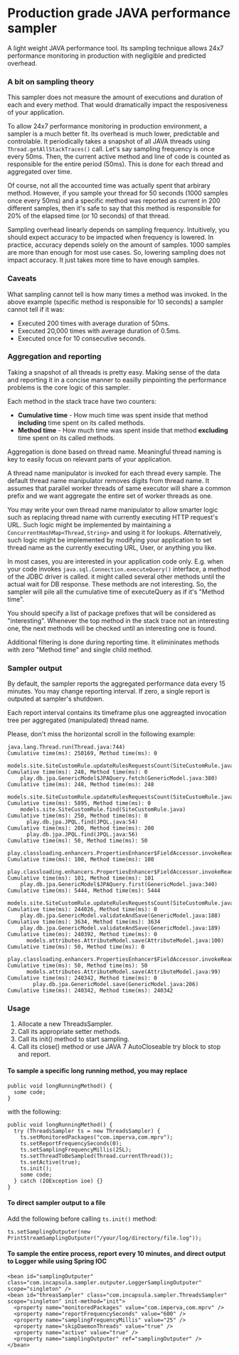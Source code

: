 # Production grade JAVA performance sampler
A light weight JAVA performance tool. Its sampling technique allows 24x7 performance monitoring in production with negligible and predicted overhead.

### A bit on sampling theory
This sampler does not measure the amount of executions and duration of each and every method. That would dramatically impact the resposiveness of your application. 

To allow 24x7 performance monitoring in production environment, a sampler is a much better fit. Its overhead is much lower, predictable and controlable.
It periodically takes a snapshot of all JAVA threads using `Thread.getAllStackTraces()` call. Let's say sampling frequency is once every 50ms. Then, the current active method and line of code is counted as responsible for the entire period (50ms). This is done for each thread and aggregated over time.

Of course, not all the accounted time was actually spent that arbirary method. However, if you sample your thread for 50 seconds (1000 samples once every 50ms) and a specific method was reported as current in 200 different samples, then it's safe to say that this method is responsible for 20% of the elapsed time (or 10 seconds) of that thread.

Sampling overhead linearly depends on sampling frequency. Intuitively, you should expect accuracy to be impacted when frequency is lowered. In practice, accuracy depends solely on the amount of samples. 1000 samples are more than enough for most use cases. So, lowering sampling does not impact accuracy. It just takes more time to have enough samples.

### Caveats
What sampling cannot tell is how many times a method was invoked. In the above example (specific method is responsible for 10 seconds) a sampler cannot tell if it was: 
- Executed 200 times with average duration of 50ms.
- Executed 20,000 times with average duration of 0.5ms.
- Executed once for 10 consecutive seconds.

### Aggregation and reporting
Taking a snapshot of all threads is pretty easy. Making sense of the data and reporting it in a concise manner to easilly pinpointing the performance problems is the core logic of this sampler.

Each method in the stack trace have two counters:
- **Cumulative time** - How much time was spent inside that method **including** time spent on its called methods.
- **Method time** - How much time was spent inside that method **excluding** time spent on its called methods.

Aggregation is done based on thread name. Meaningful thread naming is key to easily focus on relevant parts of your application.

A thread name manipulator is invoked for each thread every sample. The default thread name manipulator removes digits from thread name. It assumes that parallel worker threads of same executor will share a common prefix and we want aggregate the entire set of worker threads as one.

You may write your own thread name manipulator to allow smarter logic such as replacing thread name with currently executing HTTP request's URL. Such logic might be implemented by maintaining a `ConcurrentHashMap<Thread,String>` and using it for lookups. Alternatively, such logic might be implemented by modifying your application to set thread name as the currently executing URL, User, or anything you like.

In most cases, you are interested in your application code only. E.g. when your code invokes `java.sql.Connection.executeQuery()` interface, a method of the JDBC driver is called. it might called several other methods until the actual wait for DB response. These methods are not interesting. So, the sampler will pile all the cumulative time of executeQuery as if it's "Method time".

You should specify a list of package prefixes that will be considered as "interesting". Whenever the top method in the stack trace not an interesting one, the next methods will be checked until an interesting one is found. 

Additional filtering is done during reporting time. It elimininates methods with zero "Method time" and single child method.

### Sampler output
By default, the sampler reports the aggregated performance data every 15 minutes. You may change reporting interval. If zero, a single report is outputed at sampler's shutdown.

Each report interval contains its timeframe plus one aggreagted invocation tree per aggregated (manipulated) thread name. 

Please, don't miss the horizontal scroll in the following example:
```
java.lang.Thread.run(Thread.java:744)                                                                                                                   Cumulative time(ms): 250169, Method time(ms): 0
  models.site.SiteCustomRule.updateRulesRequestsCount(SiteCustomRule.java:646)                                                                          Cumulative time(ms): 248, Method time(ms): 0
    play.db.jpa.GenericModel$JPAQuery.fetch(GenericModel.java:380)                                                                                      Cumulative time(ms): 248, Method time(ms): 248
  models.site.SiteCustomRule.updateRulesRequestsCount(SiteCustomRule.java:664)                                                                          Cumulative time(ms): 5895, Method time(ms): 0
    models.site.SiteCustomRule.find(SiteCustomRule.java)                                                                                                Cumulative time(ms): 250, Method time(ms): 0
      play.db.jpa.JPQL.find(JPQL.java:54)                                                                                                               Cumulative time(ms): 200, Method time(ms): 200
      play.db.jpa.JPQL.find(JPQL.java:56)                                                                                                               Cumulative time(ms): 50, Method time(ms): 50
    play.classloading.enhancers.PropertiesEnhancer$FieldAccessor.invokeReadProperty(PropertiesEnhancer.java:255)                                        Cumulative time(ms): 100, Method time(ms): 100
    play.classloading.enhancers.PropertiesEnhancer$FieldAccessor.invokeReadProperty(PropertiesEnhancer.java:260)                                        Cumulative time(ms): 101, Method time(ms): 101
    play.db.jpa.GenericModel$JPAQuery.first(GenericModel.java:340)                                                                                      Cumulative time(ms): 5444, Method time(ms): 5444
  models.site.SiteCustomRule.updateRulesRequestsCount(SiteCustomRule.java:667)                                                                          Cumulative time(ms): 244026, Method time(ms): 0
    play.db.jpa.GenericModel.validateAndSave(GenericModel.java:188)                                                                                     Cumulative time(ms): 3634, Method time(ms): 3634
    play.db.jpa.GenericModel.validateAndSave(GenericModel.java:189)                                                                                     Cumulative time(ms): 240392, Method time(ms): 0
      models.attributes.AttributeModel.save(AttributeModel.java:100)                                                                                    Cumulative time(ms): 50, Method time(ms): 0
        play.classloading.enhancers.PropertiesEnhancer$FieldAccessor.invokeReadProperty(PropertiesEnhancer.java:255)                                    Cumulative time(ms): 50, Method time(ms): 50
      models.attributes.AttributeModel.save(AttributeModel.java:99)                                                                                     Cumulative time(ms): 240342, Method time(ms): 0
        play.db.jpa.GenericModel.save(GenericModel.java:206)                                                                                            Cumulative time(ms): 240342, Method time(ms): 240342
 ```
### Usage
1. Allocate a new ThreadsSampler.
2. Call its appropriate setter methods.
3. Call its init() method to start sampling.
4. Call its close() method or use JAVA 7 AutoCloseable try block to stop and report.

#### To sample a specific long running method, you may replace 
```
public void longRunningMethod() {
  some code;
}
```
with the following:
```
public void longRunningMethod() {
  try (ThreadsSampler ts = new ThreadsSampler) {
    ts.setMonitoredPackages("com.imperva,com.mprv");
    ts.setReportFrequencySeconds(0);
    ts.setSamplingFrequencyMillis(25L);
    ts.setThreadToBeSampled(Thread.currentThread());
    ts.setActive(true);
    ts.init();
    some code;
  } catch (IOException ioe) {}
}
```

#### To direct sampler output to a file
Add the following before calling `ts.init()` method:
```
ts.setSamplingOutputer(new PrintStreamSamplingOutputer("/your/log/directory/file.log"));
```

#### To sample the entire process, report every 10 minutes, and direct output to Logger while using Spring IOC
```
<bean id="samplingOutputer" class="com.incapsula.sampler.outputer.LoggerSamplingOutputer" scope="singleton" />
<bean id="threasSampler" class="com.incapsula.sampler.ThreadsSampler" scope="singleton" init-method="init">
  <property name="monitoredPackages" value="com.imperva,com.mprv" />
  <property name="reportFrequencySeconds" value="600" />
  <property name="samplingFrequencyMillis" value="25" />
  <property name="skipDaemonThreads" value="true" />
  <property name="active" value="true" />
  <property name="samplingOutputer" ref="samplingOutputer" />
</bean>
```
